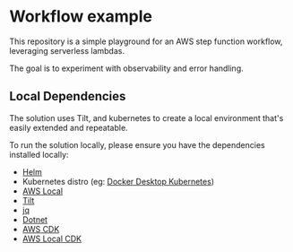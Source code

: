 # Workflow example
This repository is a simple playground for an AWS step function workflow, leveraging serverless
lambdas. 

The goal is to experiment with observability and error handling.


## Local Dependencies
The solution uses Tilt, and kubernetes to create a local environment that's easily extended and repeatable.


To run the solution locally, please ensure you have the dependencies installed locally:

- [Helm](https://helm.sh/)
- Kubernetes distro (eg: [Docker Desktop Kubernetes](https://www.docker.com/products/kubernetes/))
- [AWS Local](https://github.com/localstack/awscli-local)
- [Tilt](https://tilt.dev/)
- [jq](https://stedolan.github.io/jq/)
- [Dotnet](https://dotnet.microsoft.com/en-us/download)
- [AWS CDK](https://docs.aws.amazon.com/cdk/v2/guide/getting_started.html)
- [AWS Local CDK](https://github.com/localstack/aws-cdk-local)